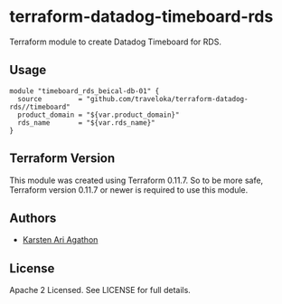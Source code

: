 terraform-datadog-timeboard-rds
=================

Terraform module to create Datadog Timeboard for RDS.



Usage
-----

```hcl
module "timeboard_rds_beical-db-01" {
  source         = "github.com/traveloka/terraform-datadog-rds//timeboard"
  product_domain = "${var.product_domain}"
  rds_name       = "${var.rds_name}"
}
```

Terraform Version
-----------------

This module was created using Terraform 0.11.7. 
So to be more safe, Terraform version 0.11.7 or newer is required to use this module.

Authors
-------

* [Karsten Ari Agathon](https://github.com/karstenaa)

License
-------

Apache 2 Licensed. See LICENSE for full details.
